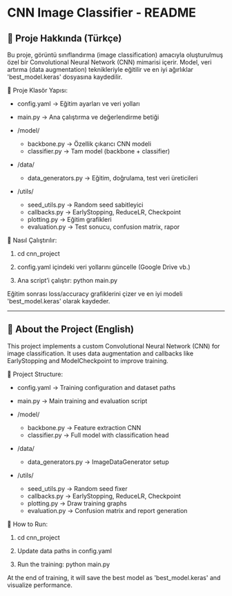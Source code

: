 
 CNN Image Classifier - README
==================

📌 Proje Hakkında (Türkçe)
--------------------------
Bu proje, görüntü sınıflandırma (image classification) amacıyla oluşturulmuş özel bir Convolutional Neural Network (CNN) mimarisi içerir. Model, veri artırma (data augmentation) teknikleriyle eğitilir ve en iyi ağırlıklar 'best_model.keras' dosyasına kaydedilir.

📁 Proje Klasör Yapısı:
- config.yaml              → Eğitim ayarları ve veri yolları
- main.py                  → Ana çalıştırma ve değerlendirme betiği

- /model/
    - backbone.py          → Özellik çıkarıcı CNN modeli
    - classifier.py        → Tam model (backbone + classifier)

- /data/
    - data_generators.py   → Eğitim, doğrulama, test veri üreticileri

- /utils/
    - seed_utils.py        → Random seed sabitleyici
    - callbacks.py         → EarlyStopping, ReduceLR, Checkpoint
    - plotting.py          → Eğitim grafikleri
    - evaluation.py        → Test sonucu, confusion matrix, rapor

🚀 Nasıl Çalıştırılır:

1. cd cnn_project

2. config.yaml içindeki veri yollarını güncelle (Google Drive vb.)

3. Ana script’i çalıştır:
   python main.py

Eğitim sonrası loss/accuracy grafiklerini çizer ve en iyi modeli 'best_model.keras' olarak kaydeder.

-------------------------------------------

📌 About the Project (English)
------------------------------
This project implements a custom Convolutional Neural Network (CNN) for image classification. It uses data augmentation and callbacks like EarlyStopping and ModelCheckpoint to improve training.

📁 Project Structure:
- config.yaml              → Training configuration and dataset paths
- main.py                  → Main training and evaluation script

- /model/
    - backbone.py          → Feature extraction CNN
    - classifier.py        → Full model with classification head

- /data/
    - data_generators.py   → ImageDataGenerator setup

- /utils/
    - seed_utils.py        → Random seed fixer
    - callbacks.py         → EarlyStopping, ReduceLR, Checkpoint
    - plotting.py          → Draw training graphs
    - evaluation.py        → Confusion matrix and report generation

🚀 How to Run:

1. cd cnn_project

2. Update data paths in config.yaml

3. Run the training:
   python main.py

At the end of training, it will save the best model as 'best_model.keras' and visualize performance.
